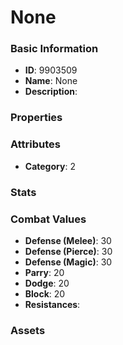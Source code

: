 # None



### Basic Information

- **ID**: 9903509
- **Name**: None
- **Description**: 

### Properties


### Attributes

- **Category**: 2

### Stats


### Combat Values

- **Defense (Melee)**: 30
- **Defense (Pierce)**: 30
- **Defense (Magic)**: 30
- **Parry**: 20
- **Dodge**: 20
- **Block**: 20
- **Resistances**: 

### Assets


